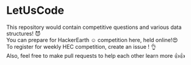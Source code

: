 # LetUsCode
This repository would contain competitive questions and various data structures! :smiling_imp:
<br>
You can prepare for HackerEarth :relaxed: competition here, held online!:heart_eyes: <br>
To register for weekly HEC competition, create an issue ! :ok_hand: <br>
Also, feel free to make pull requests to help each other learn more :thumbsup::thumbsup:



